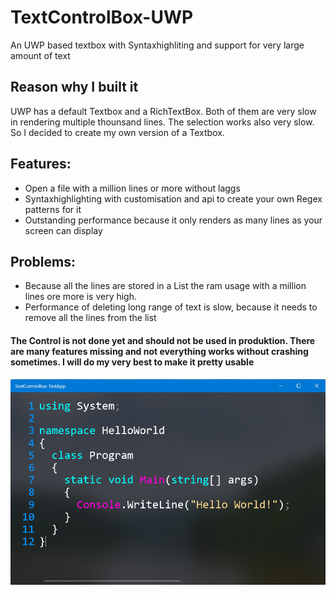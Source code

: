 # TextControlBox-UWP
An UWP based textbox with Syntaxhighliting and support for very large amount of text


## Reason why I built it
UWP has a default Textbox and a RichTextBox. Both of them are very slow in rendering multiple thounsand lines. The selection works also very slow. So I decided to create my own version of a Textbox.

## Features:
- Open a file with a million lines or more without laggs
- Syntaxhighlighting with customisation and api to create your own Regex patterns for it
- Outstanding performance because it only renders as many lines as your screen can display

## Problems:
- Because all the lines are stored in a List the ram usage with a million lines ore more is very high.
- Performance of deleting long range of text is slow, because it needs to remove all the lines from the list

#### The Control is not done yet and should not be used in produktion. There are many features missing and not everything works without crashing sometimes. I will do my very best to make it pretty usable


<img src="images/image1.png">
